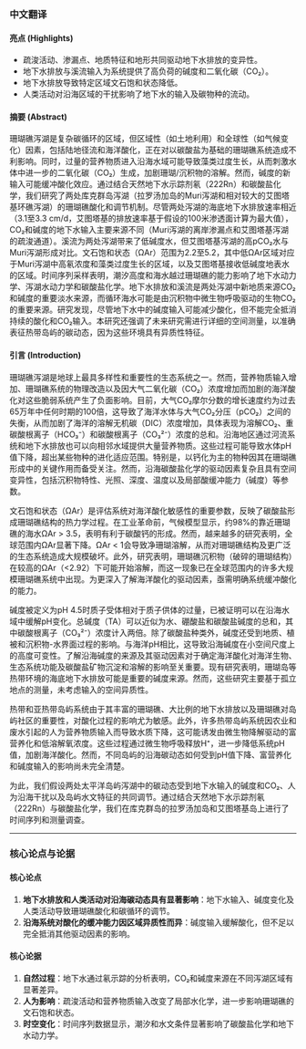 ### 中文翻译

#### 亮点 (Highlights)
- 疏浚活动、渗漏点、地质特征和地形共同驱动地下水排放的变异性。  
- 地下水排放与溪流输入为系统提供了高负荷的碱度和二氧化碳（CO₂）。  
- 地下水排放导致特定区域文石饱和状态降低。  
- 人类活动对沿海区域的干扰影响了地下水的输入及碳物种的流动。  

#### 摘要 (Abstract)
珊瑚礁泻湖是复杂碳循环的区域，但区域性（如土地利用）和全球性（如气候变化）因素，包括陆地径流和海洋酸化，正在对以碳酸盐为基础的珊瑚礁系统造成不利影响。同时，过量的营养物质进入沿海水域可能导致藻类过度生长，从而刺激水体中进一步的二氧化碳（CO₂）生成，加剧珊瑚/沉积物的溶解。然而，碱度的新输入可能缓冲酸化效应。通过结合天然地下水示踪剂氡（222Rn）和碳酸盐化学，我们研究了两处库克群岛泻湖（拉罗汤加岛的Muri泻湖和相对较大的艾图塔基环礁泻湖）的珊瑚礁酸化和调节机制。尽管两处泻湖的海底地下水排放速率相近（3.1至3.3 cm/d，艾图塔基的排放速率基于假设的100米渗透面计算为最大值），CO₂和碱度的地下水输入主要来源不同（Muri泻湖的离岸渗漏点和艾图塔基泻湖的疏浚通道）。溪流为两处泻湖带来了低碱度水，但艾图塔基泻湖的高pCO₂水与Muri泻湖形成对比。文石饱和状态（ΩAr）范围为2.2至5.2，其中低ΩAr区域对应于Muri泻湖中高氡浓度和藻类过度生长的区域，以及艾图塔基接收低碱度地表水的区域。时间序列采样表明，潮汐高度和海水越过珊瑚礁的能力影响了地下水动力学、泻湖水动力学和碳酸盐化学。地下水排放和溪流是两处泻湖中新地质来源CO₂和碱度的重要淡水来源，而循环海水可能是由沉积物中微生物呼吸驱动的生物CO₂的重要来源。研究发现，尽管地下水中的碱度输入可能减少酸化，但不能完全抵消持续的酸化和CO₂输入。本研究还强调了未来研究需进行详细的空间测量，以准确表征热带岛屿的碳动态，因为这些环境具有异质性特征。

#### 引言 (Introduction)
珊瑚礁泻湖是地球上最具多样性和重要性的生态系统之一。然而，营养物质输入增加、珊瑚礁系统的物理改造以及因大气二氧化碳（CO₂）浓度增加而加剧的海洋酸化对这些脆弱系统产生了负面影响。目前，大气CO₂摩尔分数的增长速度约为过去65万年中任何时期的100倍，这导致了海洋水体与大气CO₂分压（pCO₂）之间的失衡，从而加剧了海洋的溶解无机碳（DIC）浓度增加，具体表现为溶解CO₂、重碳酸根离子（HCO₃⁻）和碳酸根离子（CO₃²⁻）浓度的总和。沿海地区通过河流系统和地下水排放也可以向相邻水域提供大量营养物质。这些过程可能导致水体pH值下降，超出某些物种的进化适应范围。特别是，以钙化为主的物种因其在珊瑚礁形成中的关键作用而备受关注。然而，沿海碳酸盐化学的驱动因素复杂且具有空间变异性，包括沉积物特性、光照、深度、温度以及局部酸缓冲能力（碱度）等参数。

文石饱和状态（ΩAr）是评估系统对海洋酸化敏感性的重要参数，反映了碳酸盐形成珊瑚礁结构的热力学过程。在工业革命前，气候模型显示，约98%的靠近珊瑚礁的海水ΩAr > 3.5，表明有利于碳酸钙的形成。然而，越来越多的研究表明，全球范围内ΩAr显著下降。ΩAr < 1会导致净珊瑚溶解，从而对珊瑚礁结构及更广泛的生态系统造成大规模破坏。此外，研究表明，珊瑚礁沉积物（破碎的珊瑚结构）在较高的ΩAr（<2.92）下可能开始溶解，而这一现象已在全球范围内的许多大规模珊瑚礁系统中出现。为更深入了解海洋酸化的驱动因素，亟需明确系统缓冲酸化的能力。

碱度被定义为pH 4.5时质子受体相对于质子供体的过量，已被证明可以在沿海水域中缓解pH变化。总碱度（TA）可以近似为水、硼酸盐和碳酸盐碱度的总和，其中碳酸根离子（CO₃²⁻）浓度计入两倍。除了碳酸盐种类外，碱度还受到地质、植被和沉积物-水界面过程的影响。与海洋pH相比，这导致沿海碱度在小空间尺度上的高度可变性。了解沿海碱度的来源及其驱动因素对于确定海洋酸化对海洋生物、生态系统功能及碳酸盐矿物沉淀和溶解的影响至关重要。现有研究表明，珊瑚岛等热带环境的海底地下水排放可能是重要的碱度来源。然而，这些研究主要基于孤立地点的测量，未考虑输入的空间异质性。

热带和亚热带岛屿系统由于其丰富的珊瑚礁、大比例的地下水排放以及珊瑚礁对岛屿社区的重要性，对酸化过程的影响尤为敏感。此外，许多热带岛屿系统因农业和废水引起的人为营养物质输入而导致水质下降，这可能诱发由微生物降解驱动的富营养化和低溶解氧浓度。这些过程通过微生物呼吸释放H⁺，进一步降低系统pH值，加剧海洋酸化。然而，不同岛屿的沿海碳动态如何受到pH值下降、富营养化和碱度输入的影响尚未完全清楚。

为此，我们假设两处太平洋岛屿泻湖中的碳动态受到地下水输入的碱度和CO₂、人为沿海干扰以及岛屿水文特征的共同调节。通过结合天然地下水示踪剂氡（222Rn）与碳酸盐化学，我们在库克群岛的拉罗汤加岛和艾图塔基岛上进行了时间序列和测量调查。

---

### 核心论点与论据
#### 核心论点
1. **地下水排放和人类活动对沿海碳动态具有显著影响**：地下水输入、碱度变化及人类活动导致珊瑚礁酸化和碳循环的调节。
2. **沿海系统对酸化的缓冲能力因区域异质性而异**：碱度输入缓解酸化，但不足以完全抵消其他驱动因素的影响。

#### 核心论据
1. **自然过程**：地下水通过氡示踪的分析表明，CO₂和碱度来源在不同泻湖区域有显著差异。
2. **人为影响**：疏浚活动和营养物质输入改变了局部水化学，进一步影响珊瑚礁的文石饱和状态。
3. **时空变化**：时间序列数据显示，潮汐和水文条件显著影响了碳酸盐化学和地下水动力学。
